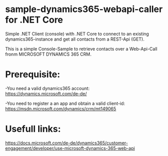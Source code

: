 # sample-dynamics365-webapi-caller for .NET Core
Simple .NET Client (console) with .NET Core to connect to an existing dynamics365-instance and get all contacts from a REST-Api (GET).

This is a simple Console-Sample to retrieve contacts over a Web-Api-Call fronm  MICROSOFT DYNAMICS 365 CRM.

# Prerequisite:
-You need a valid dynamics365 account: 
https://dynamics.microsoft.com/de-de/

-You need to register a an app and obtain a valid client-id:
https://msdn.microsoft.com/dynamics/crm/mt149065

# Usefull links:
https://docs.microsoft.com/de-de/dynamics365/customer-engagement/developer/use-microsoft-dynamics-365-web-api
